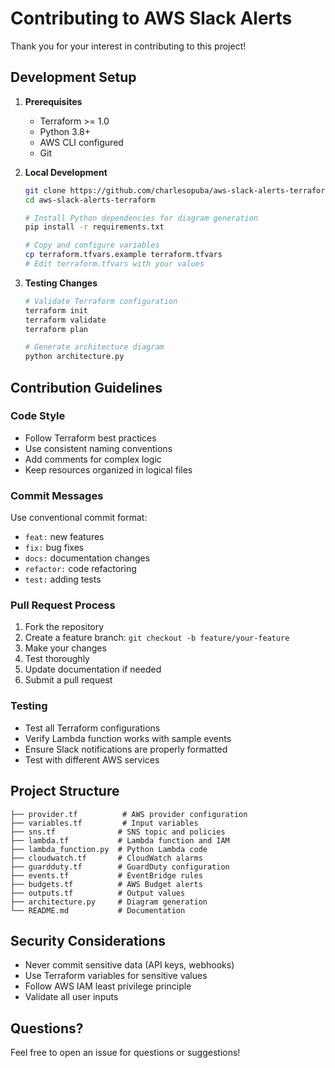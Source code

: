 # Contributing to AWS Slack Alerts

Thank you for your interest in contributing to this project!

## Development Setup

1. **Prerequisites**
   - Terraform >= 1.0
   - Python 3.8+
   - AWS CLI configured
   - Git

2. **Local Development**
   ```bash
   git clone https://github.com/charlesopuba/aws-slack-alerts-terraform.git
   cd aws-slack-alerts-terraform
   
   # Install Python dependencies for diagram generation
   pip install -r requirements.txt
   
   # Copy and configure variables
   cp terraform.tfvars.example terraform.tfvars
   # Edit terraform.tfvars with your values
   ```

3. **Testing Changes**
   ```bash
   # Validate Terraform configuration
   terraform init
   terraform validate
   terraform plan
   
   # Generate architecture diagram
   python architecture.py
   ```

## Contribution Guidelines

### Code Style
- Follow Terraform best practices
- Use consistent naming conventions
- Add comments for complex logic
- Keep resources organized in logical files

### Commit Messages
Use conventional commit format:
- `feat:` new features
- `fix:` bug fixes
- `docs:` documentation changes
- `refactor:` code refactoring
- `test:` adding tests

### Pull Request Process
1. Fork the repository
2. Create a feature branch: `git checkout -b feature/your-feature`
3. Make your changes
4. Test thoroughly
5. Update documentation if needed
6. Submit a pull request

### Testing
- Test all Terraform configurations
- Verify Lambda function works with sample events
- Ensure Slack notifications are properly formatted
- Test with different AWS services

## Project Structure

```
├── provider.tf          # AWS provider configuration
├── variables.tf         # Input variables
├── sns.tf              # SNS topic and policies
├── lambda.tf           # Lambda function and IAM
├── lambda_function.py  # Python Lambda code
├── cloudwatch.tf       # CloudWatch alarms
├── guardduty.tf        # GuardDuty configuration
├── events.tf           # EventBridge rules
├── budgets.tf          # AWS Budget alerts
├── outputs.tf          # Output values
├── architecture.py     # Diagram generation
└── README.md           # Documentation
```

## Security Considerations

- Never commit sensitive data (API keys, webhooks)
- Use Terraform variables for sensitive values
- Follow AWS IAM least privilege principle
- Validate all user inputs

## Questions?

Feel free to open an issue for questions or suggestions!